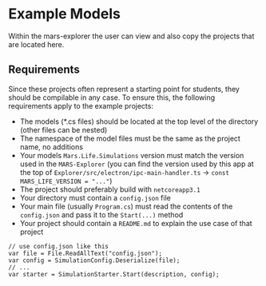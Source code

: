 # Example Models

Within the mars-explorer the user can view and also copy the projects that are located here.

## Requirements
Since these projects often represent a starting point for students, they should be compilable in any case. To ensure this, the following requirements apply to the example projects:
- The models (*.cs files) should be located at the top level of the directory (other files can be nested)
- The namespace of the model files must be the same as the project name, no additions
- Your models `Mars.Life.Simulations` version must match the version used in the `MARS-Explorer` (you can find the
  version used by this app at the top of `Explorer/src/electron/ipc-main-handler.ts`
  -> `const MARS_LIFE_VERSION = "..."`)
- The project should preferably build with `netcoreapp3.1`
- Your directory must contain a `config.json` file
- Your main file (usually `Program.cs`) must read the contents of the `config.json` and pass it to the `Start(...)`
  method
- Your project should contain a `README.md` to explain the use case of that project

```
// use config.json like this
var file = File.ReadAllText("config.json");
var config = SimulationConfig.Deserialize(file);
// ...
var starter = SimulationStarter.Start(description, config);
```

